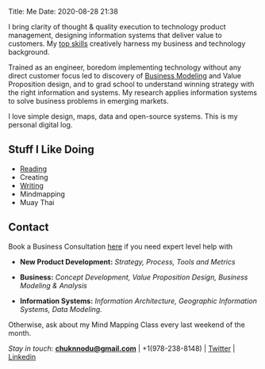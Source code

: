 Title: Me
Date: 2020-08-28 21:38

I bring clarity of thought & quality execution to technology product management,  designing information systems that deliver value to customers. My [top skills](https://secure.plum.io/p/o93Pr7IyMGN98jHG9suN5A) creatively harness my business and technology background. 

Trained as an engineer, boredom implementing technology without any direct customer focus led to discovery of [Business Modeling](https://www.strategyzer.com/canvas/business-model-canvas) and Value Proposition design, and to grad school to understand winning strategy with the right information and systems.
My research applies information systems to solve business problems in emerging markets.

I love simple design, maps, data and open-source systems. This is my personal digital log. 

## Stuff I Like Doing
- [Reading]({category}/reading)
- Creating
- [Writing]({index}) 
- Mindmapping
- Muay Thai

## Contact


Book a Business Consultation [here](https://calendly.com/chunnodu/small-business-consultation) if you need expert level help with

- **New Product Development:** _Strategy, Process, Tools and Metrics_

- **Business:** _Concept Development, Value Proposition Design, Business Modeling & Analysis_

- **Information Systems:** _Information Architecture, Geographic Information Systems, Data Modeling._

Otherwise, ask about my Mind Mapping Class every last weekend of the month.

_Stay in touch_: **[chuknnodu@gmail.com](mailto:chuknnodu@gmail.com)** | +1(978-238-8148) | [Twitter](https://www.twitter.com/geoponge) | [Linkedin](https://www.linkedin/in/chunnodu)
